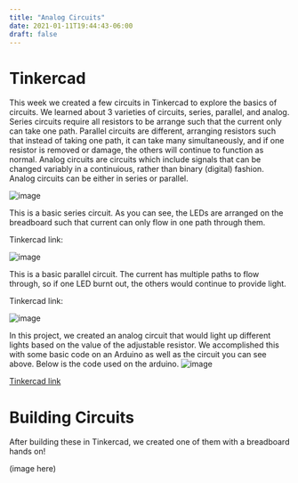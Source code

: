 ```yaml
---
title: "Analog Circuits"
date: 2021-01-11T19:44:43-06:00
draft: false
---
```


# Tinkercad
This week we created a few circuits in Tinkercad to explore the basics of circuits. We learned about 3 varieties of circuits, series, parallel, and analog. Series circuits require all resistors to be arrange such that the current only can take one path. Parallel circuits are different, arranging resistors such that instead of taking one path, it can take many simultaneously, and if one resistor is removed or damage, the others will continue to function as normal. Analog circuits are circuits which include signals that can be changed variably in a continuious, rather than binary (digital) fashion. Analog circuits can be either in series or parallel.

![image](/logan/images/series.png)

This is a basic series circuit. As you can see, the LEDs are arranged on the breadboard such that current can only flow in one path through them.

Tinkercad link:

![image](../images/paralle.png)

This is a basic parallel circuit. The current has multiple paths to flow through, so if one LED burnt out, the others would continue to provide light.

Tinkercad link:

![image](../images/stoplight.png)

In this project, we created an analog circuit that would light up different lights based on the value of the adjustable resistor. We accomplished this with some basic code on an Arduino as well as the circuit you can see above. Below is the code used on the arduino.
![image](../images/stoplightcode.png)


[Tinkercad link](https://www.tinkercad.com/things/aLr1blAbi39-incredible-gogo/editel)





# Building Circuits
After building these in Tinkercad, we created one of them with a breadboard hands on!

(image here)